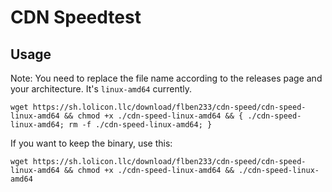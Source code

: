 # CDN Speedtest

## Usage

Note: You need to replace the file name according to the releases page and your architecture. It's `linux-amd64` currently.

```shell
wget https://sh.lolicon.llc/download/flben233/cdn-speed/cdn-speed-linux-amd64 && chmod +x ./cdn-speed-linux-amd64 && { ./cdn-speed-linux-amd64; rm -f ./cdn-speed-linux-amd64; }
```

If you want to keep the binary, use this:

```shell
wget https://sh.lolicon.llc/download/flben233/cdn-speed/cdn-speed-linux-amd64 && chmod +x ./cdn-speed-linux-amd64 && ./cdn-speed-linux-amd64
```
